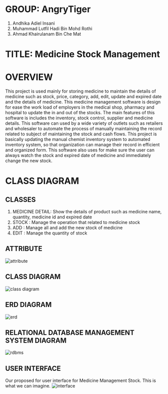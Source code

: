 # __GROUP:__ AngryTiger
1.	Andhika Adiel Insani
2.	Muhammad Lutfil Hadi Bin Mohd Rothi
3.	Ahmad Khairulanam Bin Che Mat

# __TITLE:__ Medicine Stock Management 

# OVERVIEW
This project is used mainly for storing medicine to maintain the details of medicine such as stock, price, category, add, edit, update and expired date and the details of medicine. This medicine management software is design for ease the work load of employers in the medical shop, pharmacy and hospital to update the in and out of the stocks. The main features of this software is includes the inventory, stock control, supplier and medicine details. This software can used by a wide variety of outlets such as retailers and wholesaler to automate the process of manually maintaining the record related to subject of maintaining the stock and cash flows. This project is basically updating the manual chemist inventory system to automated inventory system, so that organization can manage their record in efficient and organized form. This software also uses for make sure the user can always watch the stock and expired date of medicine and immediately change the new stock. 
# CLASS DIAGRAM
## CLASSES
1.  MEDICINE DETAIL: Show the details of product such as medicine name, quantity, medicine id and expired date
2.  STOCK : Manage the operation that related to medicine stock
3.  ADD  : Manage all and add the new stock of medicine
3.  EDIT : Manage the quantity of stock
## ATTRIBUTE
![attribute](https://drive.google.com/uc?export=view&id=1o1L0LaHPz-m5mt0RjxxWoyYNW1MVK9zr)

## CLASS DIAGRAM
![class diagram](https://drive.google.com/uc?export=view&id=1cVd5iCO46d7NUo6bdwHZpAOLnKZ-7INY)

## ERD DIAGRAM
![erd](https://drive.google.com/uc?export=viewid=1Gqe_ueXlt8vh4KSF6D5sbEeSQHmybOsk)

## RELATIONAL DATABASE MANAGEMENT SYSTEM DIAGRAM
![rdbms](https://drive.google.com/uc?export=view&id=1eJJuiJ6llu3C1n_Bxh6gK5BBDNvooOnF)

## USER INTERFACE
Our proposed for user interface for Medicine Management Stock. This is what we can imagine.
![interface]()


